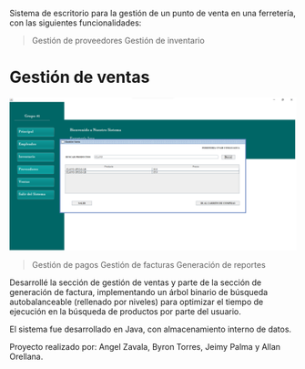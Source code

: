 Sistema de escritorio para la gestión de un punto de venta en una ferretería, con las siguientes funcionalidades:

> Gestión de proveedores
> Gestión de inventario
# Gestión de ventas
![Logo de la app](src/main/java/Imagenes/busqProd.png)
> Gestión de pagos
> Gestión de facturas
> Generación de reportes

Desarrollé la sección de gestión de ventas y parte de la sección de generación de factura, implementando un árbol binario de búsqueda autobalanceable (rellenado por niveles) para optimizar el tiempo de ejecución en la búsqueda de productos por parte del usuario.

El sistema fue desarrollado en Java, con almacenamiento interno de datos.

Proyecto realizado por: Angel Zavala, Byron Torres, Jeimy Palma y Allan Orellana.


